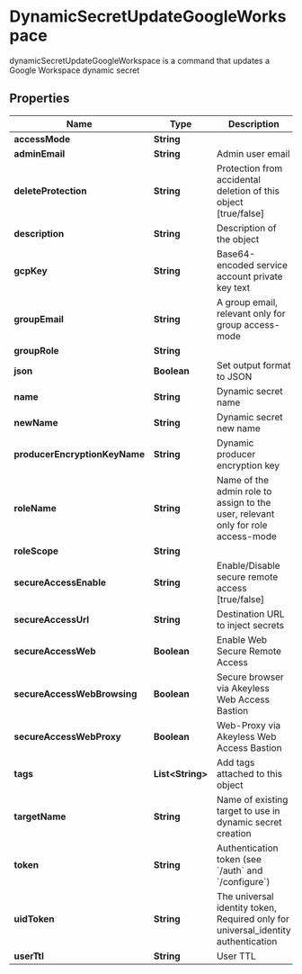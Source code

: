 

# DynamicSecretUpdateGoogleWorkspace

dynamicSecretUpdateGoogleWorkspace is a command that updates a Google Workspace dynamic secret

## Properties

Name | Type | Description | Notes
------------ | ------------- | ------------- | -------------
**accessMode** | **String** |  | 
**adminEmail** | **String** | Admin user email | 
**deleteProtection** | **String** | Protection from accidental deletion of this object [true/false] |  [optional]
**description** | **String** | Description of the object |  [optional]
**gcpKey** | **String** | Base64-encoded service account private key text |  [optional]
**groupEmail** | **String** | A group email, relevant only for group access-mode |  [optional]
**groupRole** | **String** |  |  [optional]
**json** | **Boolean** | Set output format to JSON |  [optional]
**name** | **String** | Dynamic secret name | 
**newName** | **String** | Dynamic secret new name |  [optional]
**producerEncryptionKeyName** | **String** | Dynamic producer encryption key |  [optional]
**roleName** | **String** | Name of the admin role to assign to the user, relevant only for role access-mode |  [optional]
**roleScope** | **String** |  |  [optional]
**secureAccessEnable** | **String** | Enable/Disable secure remote access [true/false] |  [optional]
**secureAccessUrl** | **String** | Destination URL to inject secrets |  [optional]
**secureAccessWeb** | **Boolean** | Enable Web Secure Remote Access |  [optional]
**secureAccessWebBrowsing** | **Boolean** | Secure browser via Akeyless Web Access Bastion |  [optional]
**secureAccessWebProxy** | **Boolean** | Web-Proxy via Akeyless Web Access Bastion |  [optional]
**tags** | **List&lt;String&gt;** | Add tags attached to this object |  [optional]
**targetName** | **String** | Name of existing target to use in dynamic secret creation |  [optional]
**token** | **String** | Authentication token (see &#x60;/auth&#x60; and &#x60;/configure&#x60;) |  [optional]
**uidToken** | **String** | The universal identity token, Required only for universal_identity authentication |  [optional]
**userTtl** | **String** | User TTL |  [optional]



